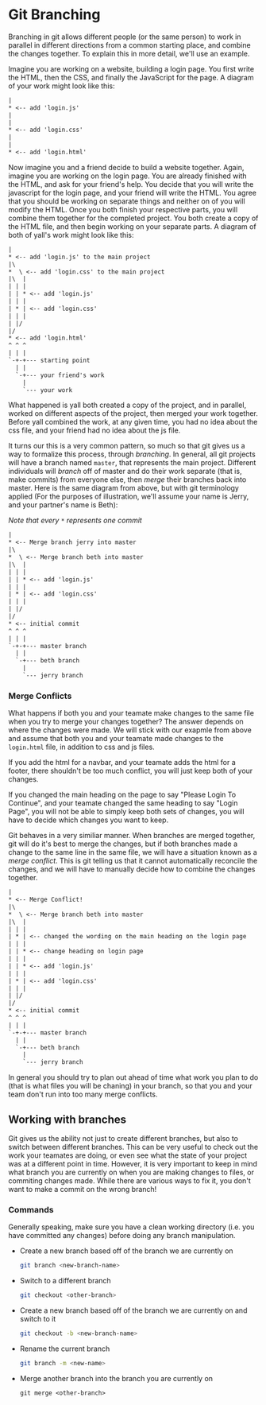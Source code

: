 # Git Branching

Branching in git allows different people (or the same person) to work in
parallel in different directions from a common starting place, and combine the
changes together. To explain this in more detail, we'll use an example.

Imagine you are working on a website, building a login page. You first write the
HTML, then the CSS, and finally the JavaScript for the page. A diagram of your
work might look like this:

```txt
|
* <-- add 'login.js'
|
|
* <-- add 'login.css'
|
|
* <-- add 'login.html'
```

Now imagine you and a friend decide to build a website together. Again, imagine
you are working on the login page. You are already finished with the HTML, and
ask for your friend's help. You decide that you will write the javascript for
the login page, and your friend will write the HTML. You agree that you should
be working on separate things and neither on of you will modify the HTML. Once
you both finish your respective parts, you will combine them together for the
completed project. You both create a copy of the HTML file, and then begin
working on your separate parts. A diagram of both of yall's work might look like
this:

```txt
|
* <-- add 'login.js' to the main project
|\
*  \ <-- add 'login.css' to the main project
|\  |
| | |
| | * <-- add 'login.js'
| | |
| * | <-- add 'login.css'
| | |
| |/
|/
* <-- add 'login.html'
^ ^ ^
| | |
`-+-+--- starting point
  | |
  `-+--- your friend's work
    |
    `--- your work
```

What happened is yall both created a copy of the project, and in parallel,
worked on different aspects of the project, then merged your work together.
Before yall combined the work, at any given time, you had no idea about the css
file, and your friend had no idea about the js file.

It turns our this is a very common pattern, so much so that git gives us a way
to formalize this process, through *branching*. In general, all git projects
will have a branch named `master`, that represents the main project. Different
individuals will *branch* off of master and do their work separate (that is,
make commits) from everyone else, then *merge* their branches back into master.
Here is the same diagram from above, but with git terminology applied (For the
purposes of illustration, we'll assume your name is Jerry, and your partner's
name is Beth):

*Note that every `*` represents one commit*

```txt
|
* <-- Merge branch jerry into master
|\
*  \ <-- Merge branch beth into master
|\  |
| | |
| | * <-- add 'login.js'
| | |
| * | <-- add 'login.css'
| | |
| |/
|/
* <-- initial commit
^ ^ ^
| | |
`-+-+--- master branch
  | |
  `-+--- beth branch
    |
    `--- jerry branch
```

### Merge Conflicts

What happens if both you and your teamate make changes to the same file when you
try to merge your changes together? The answer depends on where the changes were
made. We will stick with our exapmle from above and assume that both you and
your teamate made changes to the `login.html` file, in addition to css and js
files.

If you add the html for a navbar, and your teamate adds the html for a footer,
there shouldn't be too much conflict, you will just keep both of your changes.

If you changed the main heading on the page to say "Please Login To Continue",
and your teamate changed the same heading to say "Login Page", you will not be
able to simply keep both sets of changes, you will have to decide which changes
you want to keep.

Git behaves in a very similiar manner. When branches are merged together, git
will do it's best to merge the changes, but if both branches made a change to
the same line in the same file, we will have a situation known as a *merge
conflict*. This is git telling us that it cannot automatically reconcile the
changes, and we will have to manually decide how to combine the changes
together.

```txt
|
* <-- Merge Conflict!
|\
*  \ <-- Merge branch beth into master
|\  |
| | |
| * | <-- changed the wording on the main heading on the login page
| | |
| | * <-- change heading on login page
| | |
| | * <-- add 'login.js'
| | |
| * | <-- add 'login.css'
| | |
| |/
|/
* <-- initial commit
^ ^ ^
| | |
`-+-+--- master branch
  | |
  `-+--- beth branch
    |
    `--- jerry branch
```

In general you should try to plan out ahead of time what work you plan to do
(that is what files you will be chaning) in your branch, so that you and your
team don't run into too many merge conflicts.

## Working with branches

Git gives us the ability not just to create different branches, but also to
switch between different branches. This can be very useful to check out the work
your teamates are doing, or even see what the state of your project was at a
different point in time. However, it is very important to keep in mind what
branch you are currently on when you are making changes to files, or commiting
changes made. While there are various ways to fix it, you don't want to make a
commit on the wrong branch!

### Commands

Generally speaking, make sure you have a clean working directory (i.e. you have
committed any changes) before doing any branch manipulation.

- Create a new branch based off of the branch we are currently on

    ```bash
    git branch <new-branch-name>
    ```

- Switch to a different branch

    ```bash
    git checkout <other-branch>
    ```

- Create a new branch based off of the branch we are currently on and switch to it

    ```bash
    git checkout -b <new-branch-name>
    ```

- Rename the current branch

    ```bash
    git branch -m <new-name>
    ```

- Merge another branch into the branch you are currently on

    ```
    git merge <other-branch>
    ```
